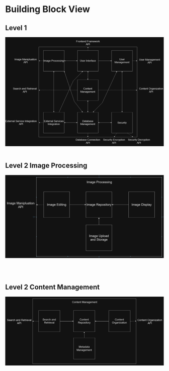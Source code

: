 # Building Block View


## Level 1
![alt text](images/level1newnewnew.png)
<br/><br/>
## Level 2 Image Processing
![alt text](images/level2new.png)

<br/><br/>
## Level 2 Content Management
![alt text](images/level2othernew.png)
